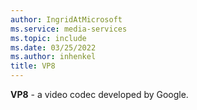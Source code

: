 ```yaml
---
author: IngridAtMicrosoft
ms.service: media-services
ms.topic: include
ms.date: 03/25/2022
ms.author: inhenkel
title: VP8
---
```


**VP8** - a video codec developed by Google.
